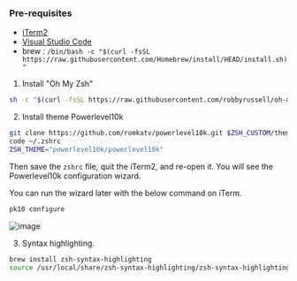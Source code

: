   
### Pre-requisites

- [iTerm2](https://iterm2.com/)
- [Visual Studio Code](https://code.visualstudio.com/)
- brew : `/bin/bash -c "$(curl -fsSL https://raw.githubusercontent.com/Homebrew/install/HEAD/install.sh)"`

1. Install "Oh My Zsh"

```sh
sh -c "$(curl -fsSL https://raw.githubusercontent.com/robbyrussell/oh-my-zsh/master/tools/install.sh)"
```

2. Install theme Powerlevel10k

```sh
git clone https://github.com/romkatv/powerlevel10k.git $ZSH_CUSTOM/themes/powerlevel10k
code ~/.zshrc
ZSH_THEME="powerlevel10k/powerlevel10k"
```

Then save the `zshrc` file, quit the iTerm2, and re-open it. You will see the Powerlevel10k configuration wizard.

You can run the wizard later with the below command on iTerm.

```sh
pk10 configure
```
![image](https://user-images.githubusercontent.com/10359853/146190283-89e1fc15-cf92-438b-9332-16c3bbac3c64.png)


3. Syntax highlighting.

```sh
brew install zsh-syntax-highlighting
source /usr/local/share/zsh-syntax-highlighting/zsh-syntax-highlighting.zsh
```